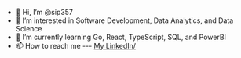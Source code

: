 - 👋 Hi, I’m @sip357
- 👀 I’m interested in Software Development, Data Analytics, and Data Science
- 🌱 I’m currently learning Go, React, TypeScript, SQL, and PowerBI
- 📫 How to reach me --- [My LinkedIn/](https://www.linkedin.com/in/somto-ike-peters-a52699239/)

<!---
sip357/sip357 is a ✨ special ✨ repository because its `README.md` (this file) appears on your GitHub profile.
You can click the Preview link to take a look at your changes.
--->
